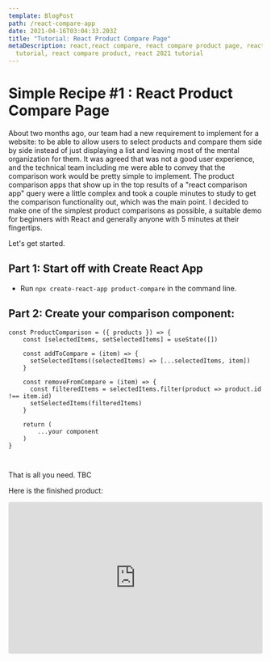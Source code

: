 ```yaml
---
template: BlogPost
path: /react-compare-app
date: 2021-04-16T03:04:33.203Z
title: "Tutorial: React Product Compare Page"
metaDescription: react,react compare, react compare product page, react
  tutorial, react compare product, react 2021 tutorial
---
```

# Simple Recipe #1 : React Product Compare Page

About two months ago, our team had a new requirement to implement for a website: to be able to allow users to select products and compare them side by side instead of just displaying a list and leaving most of the mental organization for them. It was agreed that was not a good user experience, and the technical team including me were able to convey that the comparison work would be pretty simple to implement. The product comparison apps that show up in the top results of a "react comparison app" query were a little complex and took a couple minutes to study to get the comparison functionality out, which was the main point.
I decided to make one of the simplest product comparisons as possible, a suitable demo for beginners with React and generally anyone with 5 minutes at their fingertips.

Let's get started.

## Part 1: Start off with Create React App
- Run `npx create-react-app product-compare` in the command line.

## Part 2: Create your comparison component:


```react
const ProductComparison = ({ products }) => {
    const [selectedItems, setSelectedItems] = useState([])

    const addToCompare = (item) => {
      setSelectedItems((selectedItems) => [...selectedItems, item])
    }

    const removeFromCompare = (item) => {
      const filteredItems = selectedItems.filter(product => product.id !== item.id)
      setSelectedItems(filteredItems)
    }

    return (
        ...your component
    )
}



```

That is all you need. TBC


Here is the finished product:

<iframe
     src="https://codesandbox.io/embed/product-compare-demo-its11?fontsize=14&hidenavigation=1&theme=dark"
     style="width:100%; height:300px; border:0; border-radius: 4px; overflow:hidden;"
     title="redux-tk-clock"
     allow="accelerometer; ambient-light-sensor; camera; encrypted-media; geolocation; gyroscope; hid; microphone; midi; payment; usb; vr; xr-spatial-tracking"
     sandbox="allow-forms allow-modals allow-popups allow-presentation allow-same-origin allow-scripts"
></iframe>

